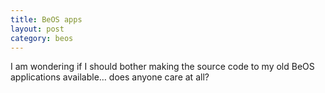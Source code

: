 ```yaml
---
title: BeOS apps
layout: post
category: beos
---
```


I am wondering if I should bother making the source code to my old BeOS applications available… does anyone care at all?
